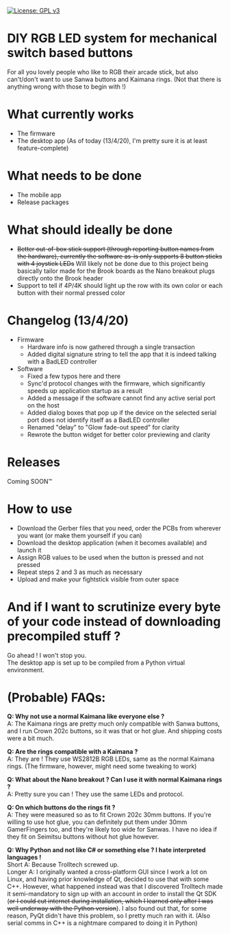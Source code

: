 [![License: GPL v3](https://img.shields.io/badge/License-GPLv3-blue.svg)](https://www.gnu.org/licenses/gpl-3.0)

# DIY RGB LED system for mechanical switch based buttons

For all you lovely people who like to RGB their arcade stick, but also can't/don't want to use Sanwa buttons and Kaimana rings. (Not that there is anything wrong with those to begin with !)

# What currently works

* The firmware
* The desktop app (As of today (13/4/20), I'm pretty sure it is at least feature-complete)

# What needs to be done

* The mobile app
* Release packages

# What should ideally be done

* ~~Better out-of-box stick support (through reporting button names from the hardware), currently the software as-is only supports 8 button sticks with 4 joystick LEDs~~ Will likely not be done due to this project being basically tailor made for the Brook boards as the Nano breakout plugs directly onto the Brook header
* Support to tell if 4P/4K should light up the row with its own color or each button with their normal pressed color

# Changelog (13/4/20)

* Firmware
    * Hardware info is now gathered through a single transaction
    * Added digital signature string to tell the app that it is indeed talking with a BadLED controller
* Software
    * Fixed a few typos here and there
    * Sync'd protocol changes with the firmware, which significantly speeds up application startup as a result
    * Added a message if the software cannot find any active serial port on the host
    * Added dialog boxes that pop up if the device on the selected serial port does not identify itself as a BadLED controller
    * Renamed "delay" to "Glow fade-out speed" for clarity
    * Rewrote the button widget for better color previewing and clarity

# Releases

Coming SOON™

# How to use

* Download the Gerber files that you need, order the PCBs from wherever you want (or make them yourself if you can)
* Download the desktop application (when it becomes available) and launch it
* Assign RGB values to be used when the button is pressed and not pressed
* Repeat steps 2 and 3 as much as necessary
* Upload and make your fightstick visible from outer space

# And if I want to scrutinize every byte of your code instead of downloading precompiled stuff ?

Go ahead ! I won't stop you.  
The desktop app is set up to be compiled from a Python virtual environment.

# (Probable) FAQs:

**Q: Why not use a normal Kaimana like everyone else ?**  
A: The Kaimana rings are pretty much only compatible with Sanwa buttons, and I run Crown 202c buttons, so it was that or hot glue. And shipping costs were a bit much.

**Q: Are the rings compatible with a Kaimana ?**  
A: They are ! They use WS2812B RGB LEDs, same as the normal Kaimana rings. (The firmware, however, might need some tweaking to work)

**Q: What about the Nano breakout ? Can I use it with normal Kaimana rings ?**  
A: Pretty sure you can ! They use the same LEDs and protocol.

**Q: On which buttons do the rings fit ?**  
A: They were measured so as to fit Crown 202c 30mm buttons. If you're willing to use hot glue, you can definitely put them under 30mm GamerFingers too, and they're likely too wide for Sanwas. I have no idea if they fit on Seimitsu buttons without hot glue however.

**Q: Why Python and not like C# or something else ? I hate interpreted languages !**  
Short A: Because Trolltech screwed up.  
Longer A: I originally wanted a cross-platform GUI since I work a lot on Linux, and having prior knowledge of Qt, decided to use that with some C++. However, what happened instead was that I discovered Trolltech made it semi-mandatory to sign up with an account in order to install the Qt SDK (~~or I could cut internet during installation, which I learned only after I was well underway with the Python version~~). I also found out that, for some reason, PyQt didn't have this problem, so I pretty much ran with it. (Also serial comms in C++ is a nightmare compared to doing it in Python)

